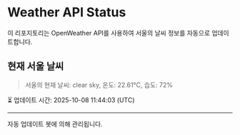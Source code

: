 
# Weather API Status

이 리포지토리는 OpenWeather API를 사용하여 서울의 날씨 정보를 자동으로 업데이트합니다.

## 현재 서울 날씨
> 서울의 현재 날씨: clear sky, 온도: 22.61°C, 습도: 72%

⏳ 업데이트 시간: 2025-10-08 11:44:03 (UTC)

---
자동 업데이트 봇에 의해 관리됩니다.
